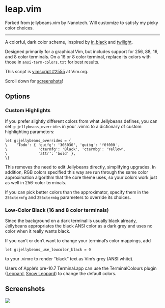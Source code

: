 leap.vim
==============

Forked from jellybeans.vim by Nanotech. Will customize to satisfy my picky color choices.

--------------

A colorful, dark color scheme, inspired by [ir_black][] and [twilight][].

Designed primarily for a graphical Vim, but includes support for 256, 88, 16,
and 8 color terminals. On a 16 or 8 color terminal, replace its colors with
those in `ansi-term-colors.txt` for best results.

This script is [vimscript #2555][vimscript] at Vim.org.

Scroll down for [screenshots][ss-anchor]!

## Options

### Custom Highlights

If you prefer slightly different colors from what Jellybeans defines,
you can set `g:jellybeans_overrides` in your .vimrc to a dictionary of
custom highlighting parameters:

    let g:jellybeans_overrides = {
    \    'Todo': { 'guifg': '303030', 'guibg': 'f0f000',
    \              'ctermfg': 'Black', 'ctermbg': 'Yellow',
    \              'attr': 'bold' },
    \}

This removes the need to edit Jellybeans directly, simplifying
upgrades. In addition, RGB colors specified this way are run through
the same color approximation algorithm that the core theme uses, so
your colors work just as well in 256-color terminals.

If you can pick better colors than the approximator, specify them
in the `256ctermfg` and `256ctermbg` parameters to override
its choices.

### Low-Color Black (16 and 8 color terminals)

Since the background on a dark terminal is usually black already,
Jellybeans appropriates the black ANSI color as a dark grey and
uses no color when it really wants black.

If you can’t or don’t want to change your terminal’s color
mappings, add

    let g:jellybeans_use_lowcolor_black = 0

to your .vimrc to render “black” text as Vim’s grey (ANSI white).

Users of Apple’s pre-10.7 Terminal.app can use the TerminalColours
plugin ([Leopard][tc-leopard], [Snow Leopard][tc-snowleopard]) to
change the default colors.

## Screenshots

![][preview-ss]


[ir_black]: http://blog.infinitered.com/entries/show/6
[twilight]: http://www.vim.org/scripts/script.php?script_id=1677
[vimscript]: http://www.vim.org/scripts/script.php?script_id=2555
[tc-leopard]: http://ciaranwal.sh/2007/11/01/customising-colours-in-leopard-terminal
[tc-snowleopard]: http://github.com/timmfin/terminalcolours
[preview-ss]: http://nanotech.nanotechcorp.net/downloads/jellybeans-preview.png
[ss-anchor]: #screenshots
